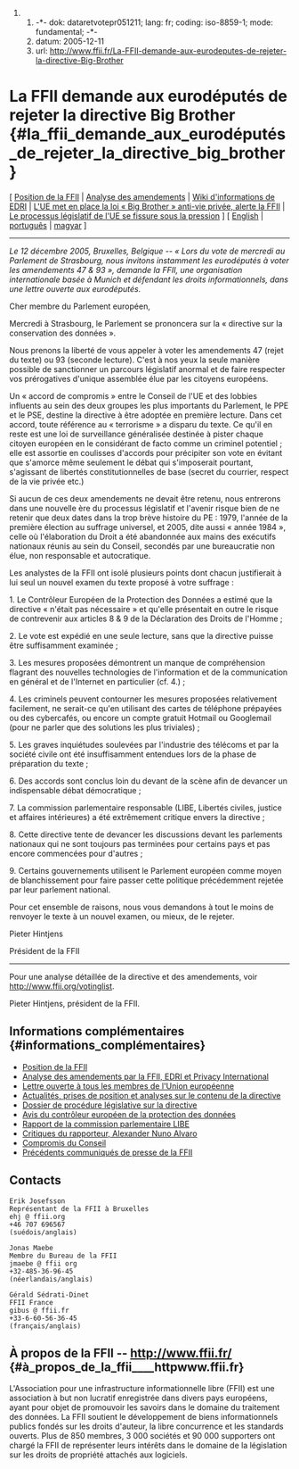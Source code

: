 1.  1.  -\*- dok: dataretvotepr051211; lang: fr; coding: iso-8859-1;
        mode: fundamental; -\*-
    2.  datum: 2005-12-11
    3.  url:
        <http://www.ffii.fr/La-FFII-demande-aux-eurodeputes-de-rejeter-la-directive-Big-Brother>

# La FFII demande aux eurodéputés de rejeter la directive Big Brother {#la_ffii_demande_aux_eurodéputés_de_rejeter_la_directive_big_brother}

\[ [ Position de la FFII](DataRet0512En "wikilink") \| [ Analyse des
amendements](DataRetPlenVotingList051214En "wikilink") \| [Wiki
d\'informations de
EDRI](http://wiki.dataretentionisnosolution.com/ "wikilink") \| [ L\'UE
met en place la loi « Big Brother » anti-vie privée, alerte la
FFII](DataRetPr051205Fr "wikilink") \| [ Le processus législatif de
l\'UE se fissure sous la pression](DataRetProcPr051207Fr "wikilink") \]
\[ [ English](DataRetVotePr051211En "wikilink") \| [
português](DataRetVotePr051211Pt "wikilink") \| [
magyar](DataRetVotePr051211Hu "wikilink") \]

------------------------------------------------------------------------

*Le 12 décembre 2005, Bruxelles, Belgique \-- « Lors du vote de mercredi
au Parlement de Strasbourg, nous invitons instamment les eurodéputés à
voter les amendements 47 & 93 », demande la FFII, une organisation
internationale basée à Munich et défendant les droits informationnels,
dans une lettre ouverte aux eurodéputés.*

Cher membre du Parlement européen,

Mercredi à Strasbourg, le Parlement se prononcera sur la « directive sur
la conservation des données ».

Nous prenons la liberté de vous appeler à voter les amendements 47
(rejet du texte) ou 93 (seconde lecture). C\'est à nos yeux la seule
manière possible de sanctionner un parcours législatif anormal et de
faire respecter vos prérogatives d\'unique assemblée élue par les
citoyens européens.

Un « accord de compromis » entre le Conseil de l\'UE et des lobbies
influents au sein des deux groupes les plus importants du Parlement, le
PPE et le PSE, destine la directive à être adoptée en première lecture.
Dans cet accord, toute référence au « terrorisme » a disparu du texte.
Ce qu\'il en reste est une loi de surveillance généralisée destinée à
pister chaque citoyen européen en le considérant de facto comme un
criminel potentiel ; elle est assortie en coulisses d\'accords pour
précipiter son vote en évitant que s\'amorce même seulement le débat qui
s\'imposerait pourtant, s\'agissant de libertés constitutionnelles de
base (secret du courrier, respect de la vie privée etc.)

Si aucun de ces deux amendements ne devait être retenu, nous entrerons
dans une nouvelle ère du processus législatif et l\'avenir risque bien
de ne retenir que deux dates dans la trop brève histoire du PE : 1979,
l\'année de la première élection au suffrage universel, et 2005, dite
aussi « année 1984 », celle où l\'élaboration du Droit a été abandonnée
aux mains des exécutifs nationaux réunis au sein du Conseil, secondés
par une bureaucratie non élue, non responsable et autocratique.

Les analystes de la FFII ont isolé plusieurs points dont chacun
justifierait à lui seul un nouvel examen du texte proposé à votre
suffrage :

1\. Le Contrôleur Européen de la Protection des Données a estimé que la
directive « n\'était pas nécessaire » et qu\'elle présentait en outre le
risque de contrevenir aux articles 8 & 9 de la Déclaration des Droits de
l\'Homme ;

2\. Le vote est expédié en une seule lecture, sans que la directive
puisse être suffisamment examinée ;

3\. Les mesures proposées démontrent un manque de compréhension flagrant
des nouvelles technologies de l\'information et de la communication en
général et de l\'Internet en particulier (cf. 4.) ;

4\. Les criminels peuvent contourner les mesures proposées relativement
facilement, ne serait-ce qu\'en utilisant des cartes de téléphone
prépayées ou des cybercafés, ou encore un compte gratuit Hotmail ou
Googlemail (pour ne parler que des solutions les plus triviales) ;

5\. Les graves inquiétudes soulevées par l\'industrie des télécoms et
par la société civile ont été insuffisamment entendues lors de la phase
de préparation du texte ;

6\. Des accords sont conclus loin du devant de la scène afin de devancer
un indispensable débat démocratique ;

7\. La commission parlementaire responsable (LIBE, Libertés civiles,
justice et affaires intérieures) a été extrêmement critique envers la
directive ;

8\. Cette directive tente de devancer les discussions devant les
parlements nationaux qui ne sont toujours pas terminées pour certains
pays et pas encore commencées pour d\'autres ;

9\. Certains gouvernements utilisent le Parlement européen comme moyen
de blanchissement pour faire passer cette politique précédemment rejetée
par leur parlement national.

Pour cet ensemble de raisons, nous vous demandons à tout le moins de
renvoyer le texte à un nouvel examen, ou mieux, de le rejeter.

Pieter Hintjens

Président de la FFII

------------------------------------------------------------------------

Pour une analyse détaillée de la directive et des amendements, voir
<http://www.ffii.org/votinglist>.

Pieter Hintjens, président de la FFII.

## Informations complémentaires {#informations_complémentaires}

-   [ Position de la FFII](DataRet0512En "wikilink")
-   [Analyse des amendements par la FFII, EDRI et Privacy
    International](http://www.ffii.org/votinglist "wikilink")
-   [Lettre ouverte à tous les membres de l\'Union
    européenne](http://wiki.dataretentionisnosolution.com:81/images/8/86/Finalstatement.pdf "wikilink")
-   [Actualités, prises de position et analyses sur le contenu de la
    directive](http://wiki.dataretentionisnosolution.com "wikilink")
-   [Dossier de procédure législative sur la
    directive](http://www.europarl.eu.int/oeil/file.jsp?id=5275032 "wikilink")
-   [Avis du contrôleur européen de la protection des
    données](http://europa.eu.int/eur-lex/lex/LexUriServ/site/fr/oj/2005/c_298/c_29820051129fr00010012.pdf "wikilink")
-   [Rapport de la commission parlementaire
    LIBE](http://www.edri.org/docs/364679XM.pdf "wikilink")
-   [Critiques du rapporteur, Alexander Nuno
    Alvaro](http://wiki.dataretentionisnosolution.com:81/index.php/Criticism_of_Rapporteur_Alvaro "wikilink")
-   [Compromis du
    Conseil](http://www.ffii.se/erik/misc/DataRetention/COUNCILcompromise021205.pdf "wikilink")
-   [Précédents communiqués de presse de la
    FFII](http://www.ffii.fr/-Communiques-de-presse- "wikilink")

## Contacts

`Erik Josefsson`\
`Représentant de la FFII à Bruxelles`\
`ehj @ ffii.org`\
`+46 707 696567`\
`(suédois/anglais)`

`Jonas Maebe`\
`Membre du Bureau de la FFII`\
`jmaebe @ ffii org`\
`+32-485-36-96-45`\
`(néerlandais/anglais)`

`Gérald Sédrati-Dinet`\
`FFII France`\
`gibus @ ffii.fr`\
`+33-6-60-56-36-45`\
`(français/anglais)`

## À propos de la FFII \-- <http://www.ffii.fr/> {#à_propos_de_la_ffii____httpwww.ffii.fr}

L\'Association pour une infrastructure informationnelle libre (FFII) est
une association à but non lucratif enregistrée dans divers pays
européens, ayant pour objet de promouvoir les savoirs dans le domaine du
traitement des données. La FFII soutient le développement de biens
informationnels publics fondés sur les droits d\'auteur, la libre
concurrence et les standards ouverts. Plus de 850 membres, 3 000
sociétés et 90 000 supporters ont chargé la FFII de représenter leurs
intérêts dans le domaine de la législation sur les droits de propriété
attachés aux logiciels.
